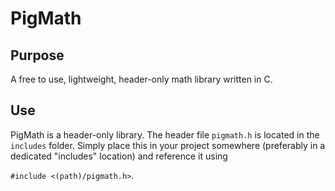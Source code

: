 # PigMath

## Purpose

A free to use, lightweight, header-only math library written in C.

## Use

PigMath is a header-only library. The header file `pigmath.h` is located in the
`includes` folder. Simply place this in your project somewhere (preferably in
a dedicated "includes" location) and reference it using

`#include <(path)/pigmath.h>`.
